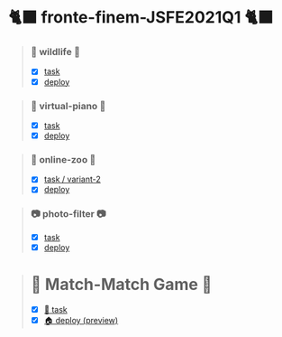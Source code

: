 # 🐈‍⬛ fronte-finem-JSFE2021Q1 🐈‍⬛


> ### 🦊 wildlife 🦊
>  - [x] [task](https://rolling-scopes-school.github.io/stage0/#/stage0/tasks/wildlife)
>  - [x] [deploy](https://rolling-scopes-school.github.io/fronte-finem-JSFE2021Q1/wildlife/)


> ### 🎹 virtual-piano 🎹
> - [x] [task](https://rolling-scopes-school.github.io/stage0/#/stage1/tasks/virtual-piano)
> - [x] [deploy](https://rolling-scopes-school.github.io/fronte-finem-JSFE2021Q1/virtual-piano/)


> ### 🦍 online-zoo 🦍
> - [x] [task / variant-2](https://rolling-scopes-school.github.io/stage0/#/stage1/tasks/online-zoo/variant-2)
> - [x] [deploy](https://rolling-scopes-school.github.io/fronte-finem-JSFE2021Q1/online-zoo/)


> ### 📷 photo-filter 📷
> - [x] [task](https://rolling-scopes-school.github.io/stage0/#/stage1/tasks/js-projects/photo-filter)
> - [x] [deploy](https://rolling-scopes-school.github.io/fronte-finem-JSFE2021Q1/photo-filter/)

> # 🎴 Match-Match Game 🎴
> - [x] [📃 task](https://github.com/rolling-scopes-school/tasks/blob/master/tasks/match-match-game.md)
> - [x] [🏠 deploy (preview)](https://rolling-scopes-school.github.io/fronte-finem-JSFE2021Q1/match-match-game/)
